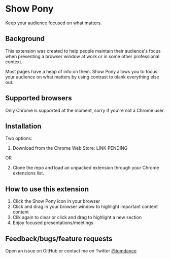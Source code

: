 # Show Pony
Keep your audience focused on what matters.

## Background
This extension was created to help people maintain their audience's focus when presenting a browser window at work or in some other professional context. 

Most pages have a heap of info on them. Show Pony allows you to focus your audience on what matters by using contrast to blank everything else out. 

## Supported browsers

Only Chrome is supported at the moment, sorry if you're not a Chrome user. 

## Installation

Two options: 

1. Download from the Chrome Web Store: LINK PENDING

OR

2. Clone the repo and load an unpacked extension through your Chrome extensions list.

## How to use this extension

1. Click the Show Pony icon in your browser
2. Click and drag in your browser window to highlight important content content
3. Clik again to clear or click and drag to highlight a new section
4. Enjoy focused presentations/meetings

## Feedback/bugs/feature requests

Open an issue on GitHub or contact me on Twitter [@tomdance](https://twitter.com/tomdance)
